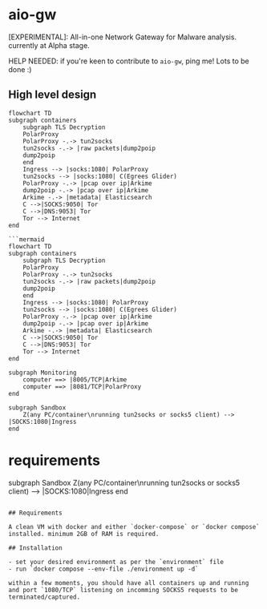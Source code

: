# aio-gw
[EXPERIMENTAL]: All-in-one Network Gateway for Malware analysis. currently at Alpha stage.


HELP NEEDED: if you're keen to contribute to `aio-gw`, ping me! Lots to be done :)

## High level design

```mermaid
flowchart TD
subgraph containers
    subgraph TLS Decryption
    PolarProxy
    PolarProxy -.-> tun2socks
    tun2socks -.-> |raw packets|dump2poip
    dump2poip
    end
    Ingress --> |socks:1080| PolarProxy
    tun2socks --> |socks:1080| C(Egrees Glider)
    PolarProxy -.-> |pcap over ip|Arkime
    dump2poip -.-> |pcap over ip|Arkime
    Arkime -.-> |metadata| Elasticsearch
    C -->|SOCKS:9050| Tor
    C -->|DNS:9053| Tor
    Tor --> Internet
end

```mermaid
flowchart TD
subgraph containers
    subgraph TLS Decryption
    PolarProxy
    PolarProxy -.-> tun2socks
    tun2socks -.-> |raw packets|dump2poip
    dump2poip
    end
    Ingress --> |socks:1080| PolarProxy
    tun2socks --> |socks:1080| C(Egrees Glider)
    PolarProxy -.-> |pcap over ip|Arkime
    dump2poip -.-> |pcap over ip|Arkime
    Arkime -.-> |metadata| Elasticsearch
    C -->|SOCKS:9050| Tor
    C -->|DNS:9053| Tor
    Tor --> Internet
end

subgraph Monitoring
    computer ==> |8005/TCP|Arkime
    computer ==> |8081/TCP|PolarProxy
end

subgraph Sandbox
    Z(any PC/container\nrunning tun2socks or socks5 client) --> |SOCKS:1080|Ingress
end
```

# requirements

subgraph Sandbox
    Z(any PC/container\nrunning tun2socks or socks5 client) --> |SOCKS:1080|Ingress
end
```

## Requirements

A clean VM with docker and either `docker-compose` or `docker compose` installed. minimum 2GB of RAM is required. 

## Installation

- set your desired environment as per the `environment` file
- run `docker compose --env-file ./environment up -d`

within a few moments, you should have all containers up and running and port `1080/TCP` listening on incomming SOCKS5 requests to be terminated/captured.